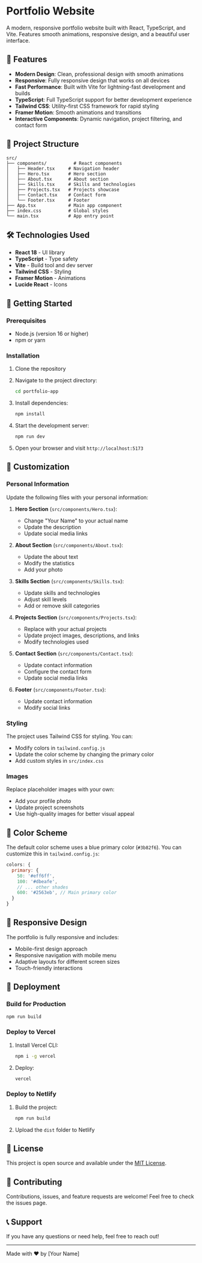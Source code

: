 # Portfolio Website

A modern, responsive portfolio website built with React, TypeScript, and Vite. Features smooth animations, responsive design, and a beautiful user interface.

## 🚀 Features

- **Modern Design**: Clean, professional design with smooth animations
- **Responsive**: Fully responsive design that works on all devices
- **Fast Performance**: Built with Vite for lightning-fast development and builds
- **TypeScript**: Full TypeScript support for better development experience
- **Tailwind CSS**: Utility-first CSS framework for rapid styling
- **Framer Motion**: Smooth animations and transitions
- **Interactive Components**: Dynamic navigation, project filtering, and contact form

## 📁 Project Structure

```
src/
├── components/          # React components
│   ├── Header.tsx     # Navigation header
│   ├── Hero.tsx       # Hero section
│   ├── About.tsx      # About section
│   ├── Skills.tsx     # Skills and technologies
│   ├── Projects.tsx   # Projects showcase
│   ├── Contact.tsx    # Contact form
│   └── Footer.tsx     # Footer
├── App.tsx            # Main app component
├── index.css          # Global styles
└── main.tsx           # App entry point
```

## 🛠️ Technologies Used

- **React 18** - UI library
- **TypeScript** - Type safety
- **Vite** - Build tool and dev server
- **Tailwind CSS** - Styling
- **Framer Motion** - Animations
- **Lucide React** - Icons

## 🚀 Getting Started

### Prerequisites

- Node.js (version 16 or higher)
- npm or yarn

### Installation

1. Clone the repository
2. Navigate to the project directory:
   ```bash
   cd portfolio-app
   ```

3. Install dependencies:
   ```bash
   npm install
   ```

4. Start the development server:
   ```bash
   npm run dev
   ```

5. Open your browser and visit `http://localhost:5173`

## 📝 Customization

### Personal Information

Update the following files with your personal information:

1. **Hero Section** (`src/components/Hero.tsx`):
   - Change "Your Name" to your actual name
   - Update the description
   - Update social media links

2. **About Section** (`src/components/About.tsx`):
   - Update the about text
   - Modify the statistics
   - Add your photo

3. **Skills Section** (`src/components/Skills.tsx`):
   - Update skills and technologies
   - Adjust skill levels
   - Add or remove skill categories

4. **Projects Section** (`src/components/Projects.tsx`):
   - Replace with your actual projects
   - Update project images, descriptions, and links
   - Modify technologies used

5. **Contact Section** (`src/components/Contact.tsx`):
   - Update contact information
   - Configure the contact form
   - Update social media links

6. **Footer** (`src/components/Footer.tsx`):
   - Update contact information
   - Modify social links

### Styling

The project uses Tailwind CSS for styling. You can:

- Modify colors in `tailwind.config.js`
- Update the color scheme by changing the primary color
- Add custom styles in `src/index.css`

### Images

Replace placeholder images with your own:

- Add your profile photo
- Update project screenshots
- Use high-quality images for better visual appeal

## 🎨 Color Scheme

The default color scheme uses a blue primary color (`#3b82f6`). You can customize this in `tailwind.config.js`:

```javascript
colors: {
  primary: {
    50: '#eff6ff',
    100: '#dbeafe',
    // ... other shades
    600: '#2563eb', // Main primary color
  }
}
```

## 📱 Responsive Design

The portfolio is fully responsive and includes:

- Mobile-first design approach
- Responsive navigation with mobile menu
- Adaptive layouts for different screen sizes
- Touch-friendly interactions

## 🚀 Deployment

### Build for Production

```bash
npm run build
```

### Deploy to Vercel

1. Install Vercel CLI:
   ```bash
   npm i -g vercel
   ```

2. Deploy:
   ```bash
   vercel
   ```

### Deploy to Netlify

1. Build the project:
   ```bash
   npm run build
   ```

2. Upload the `dist` folder to Netlify

## 📄 License

This project is open source and available under the [MIT License](LICENSE).

## 🤝 Contributing

Contributions, issues, and feature requests are welcome! Feel free to check the issues page.

## 📞 Support

If you have any questions or need help, feel free to reach out!

---

Made with ❤️ by [Your Name]